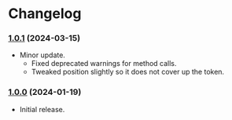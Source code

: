 # Changelog

### [1.0.1](https://github.com/jendave/token-note-hover/commits/main) (2024-03-15)

* Minor update.
  * Fixed deprecated warnings for method calls. 
  * Tweaked position slightly so it does not cover up the token.

### [1.0.0](https://github.com/jendave/token-note-hover/commits/main) (2024-01-19)

* Initial release.
